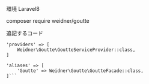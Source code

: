 環境
Laravel8

composer require weidner/goutte

追記するコード
```config/app.php
'providers' => [
    Weidner\Goutte\GoutteServiceProvider::class,
]

'aliases' => [
    'Goutte' => Weidner\Goutte\GoutteFacade::class, 
]```
